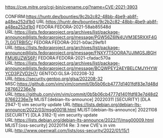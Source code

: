 https://cve.mitre.org/cgi-bin/cvename.cgi?name=CVE-2021-3903

CONFIRM:https://huntr.dev/bounties/9c2b2c82-48bb-4be9-ab8f-a48ea252d1b0
URL:https://huntr.dev/bounties/9c2b2c82-48bb-4be9-ab8f-a48ea252d1b0
FEDORA:FEDORA-2021-58ab85548d
URL:https://lists.fedoraproject.org/archives/list/package-announce@lists.fedoraproject.org/message/PGW56Z6IN4UVM3E5RXXF4G7LGGTRBI5C/
FEDORA:FEDORA-2021-b0ac29efb1
URL:https://lists.fedoraproject.org/archives/list/package-announce@lists.fedoraproject.org/message/FNXY7T5OORA7UJIMGSJBGHFMU6UZWS6P/
FEDORA:FEDORA-2021-cfadac570a
URL:https://lists.fedoraproject.org/archives/list/package-announce@lists.fedoraproject.org/message/BCQWPEY2AEYBELCMJYHYWYCD3PZVD2H7/
GENTOO:GLSA-202208-32
URL:https://security.gentoo.org/glsa/202208-32
MISC:https://github.com/vim/vim/commit/0b5b06cb4777d1401fdf83e7d48d287662236e7e
URL:https://github.com/vim/vim/commit/0b5b06cb4777d1401fdf83e7d48d287662236e7e
MLIST:[debian-lts-announce] 20220311 [SECURITY] [DLA 2947-1] vim security update
URL:https://lists.debian.org/debian-lts-announce/2022/03/msg00018.html
MLIST:[debian-lts-announce] 20221108 [SECURITY] [DLA 3182-1] vim security update
URL:https://lists.debian.org/debian-lts-announce/2022/11/msg00009.html
MLIST:[oss-security] 20220114 Re: 3 new CVE's in vim
URL:http://www.openwall.com/lists/oss-security/2022/01/15/1
